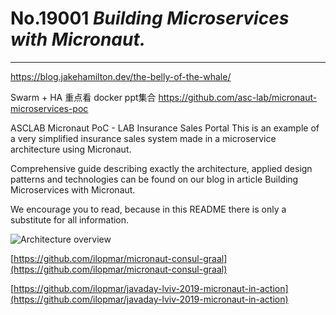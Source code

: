 
# No.19001 *Building Microservices with Micronaut.*

------
 https://blog.jakehamilton.dev/the-belly-of-the-whale/


 Swarm +  HA
 重点看
 docker ppt集合
https://github.com/asc-lab/micronaut-microservices-poc

ASCLAB Micronaut PoC - LAB Insurance Sales Portal
This is an example of a very simplified insurance sales system made in a microservice architecture using Micronaut.

Comprehensive guide describing exactly the architecture, applied design patterns and technologies can be found on our blog in article Building Microservices with Micronaut.

We encourage you to read, because in this README there is only a substitute for all information.

![Architecture overview](https://raw.githubusercontent.com/asc-lab/micronaut-microservices-poc/master/readme-images/micronaut-microservices-architecture.png)

[https://github.com/ilopmar/micronaut-consul-graal](https://github.com/ilopmar/micronaut-consul-graal)

[https://github.com/ilopmar/javaday-lviv-2019-micronaut-in-action](https://github.com/ilopmar/javaday-lviv-2019-micronaut-in-action)





